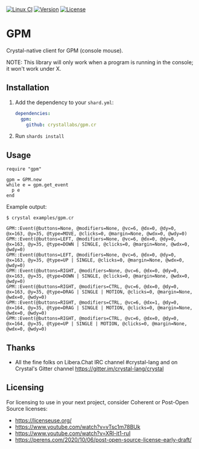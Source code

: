 [![Linux CI](https://github.com/crystallabs/gpm.cr/workflows/Linux%20CI/badge.svg)](https://github.com/crystallabs/gpm.cr/actions?query=workflow%3A%22Linux+CI%22+event%3Apush+branch%3Amaster)
[![Version](https://img.shields.io/github/tag/crystallabs/gpm.cr.svg?maxAge=360)](https://github.com/crystallabs/gpm.cr/releases/latest)
[![License](https://img.shields.io/github/license/crystallabs/gpm.cr.svg)](https://github.com/crystallabs/gpm.cr/blob/master/LICENSE)

# GPM

Crystal-native client for GPM (console mouse).

NOTE: This library will only work when a program is running in the console; it won't work under X.

## Installation

1. Add the dependency to your `shard.yml`:

   ```yaml
   dependencies:
     gpm:
       github: crystallabs/gpm.cr
   ```

2. Run `shards install`

## Usage

```crystal
require "gpm"

gpm = GPM.new
while e = gpm.get_event
  p e
end
```

Example output:

```
$ crystal examples/gpm.cr

GPM::Event(@buttons=None, @modifiers=None, @vc=6, @dx=0, @dy=0, @x=163, @y=35, @type=MOVE, @clicks=0, @margin=None, @wdx=0, @wdy=0)
GPM::Event(@buttons=LEFT, @modifiers=None, @vc=6, @dx=0, @dy=0, @x=163, @y=35, @type=DOWN | SINGLE, @clicks=0, @margin=None, @wdx=0, @wdy=0)
GPM::Event(@buttons=LEFT, @modifiers=None, @vc=6, @dx=0, @dy=0, @x=163, @y=35, @type=UP | SINGLE, @clicks=0, @margin=None, @wdx=0, @wdy=0)
GPM::Event(@buttons=RIGHT, @modifiers=None, @vc=6, @dx=0, @dy=0, @x=163, @y=35, @type=DOWN | SINGLE, @clicks=0, @margin=None, @wdx=0, @wdy=0)
GPM::Event(@buttons=RIGHT, @modifiers=CTRL, @vc=6, @dx=0, @dy=0, @x=163, @y=35, @type=DRAG | SINGLE | MOTION, @clicks=0, @margin=None, @wdx=0, @wdy=0)
GPM::Event(@buttons=RIGHT, @modifiers=CTRL, @vc=6, @dx=1, @dy=0, @x=164, @y=35, @type=DRAG | SINGLE | MOTION, @clicks=0, @margin=None, @wdx=0, @wdy=0)
GPM::Event(@buttons=RIGHT, @modifiers=CTRL, @vc=6, @dx=0, @dy=0, @x=164, @y=35, @type=UP | SINGLE | MOTION, @clicks=0, @margin=None, @wdx=0, @wdy=0)
```

## Thanks

* All the fine folks on Libera.Chat IRC channel #crystal-lang and on Crystal's Gitter channel https://gitter.im/crystal-lang/crystal

## Licensing

For licensing to use in your next project, consider Coherent or Post-Open Source licenses:

* https://licenseuse.org/
* https://www.youtube.com/watch?v=vTsc1m78BUk
* https://www.youtube.com/watch?v=XRl-it1-ruI
* https://perens.com/2020/10/06/post-open-source-license-early-draft/
